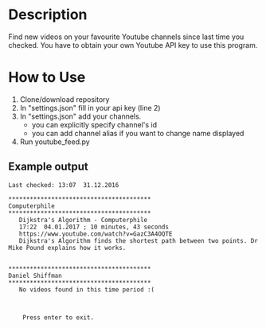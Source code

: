 # Description
Find new videos on your favourite Youtube channels since last time you checked.
You have to obtain your own Youtube API key to use this program.

# How to Use
1. Clone/download repository
2. In "settings.json" fill in your api key (line 2)
3. In "settings.json" add your channels. 
    - you can explicitly specify channel's id
    - you can add channel alias if you want to change name displayed
3. Run youtube_feed.py

## Example output
    Last checked: 13:07  31.12.2016
    
    **************************************** 
    Computerphile
    ****************************************
       Dijkstra's Algorithm - Computerphile
       17:22  04.01.2017 ; 10 minutes, 43 seconds
       https://www.youtube.com/watch?v=GazC3A4OQTE
       Dijkstra's Algorithm finds the shortest path between two points. Dr Mike Pound explains how it works.
     
  
    ****************************************   
    Daniel Shiffman
    ****************************************
       No videos found in this time period :(

        
        
        Press enter to exit. 

